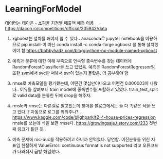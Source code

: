 # LearningForModel

데이터는 데이콘 - 쇼핑몰 지점별 매출액 예측 이용
https://dacon.io/competitions/official/235942/data

1. xgboost는 설치를 해야지 쓸 수 있다.. 
  anaconda로 jupyter notebook을 이용하므로 pip install-이 아닌 conda install -c conda-forge xgboost 를 통해 설치했어야 함
    https://bobbyhadz.com/blog/python-no-module-named-xgboost
    
2. 예측과 분류에 대한 이해 부족으로 연속형 종속변수를 갖는 데이터에 RandomForestClassifier을 쓰고 있었음. 예측은 RandomForestRegressor임
   또한 svm에서 svc만 써봐서 svr이 있는지 몰랐음. 더 공부해야 함
   
3. rmse로 예측모델을 평가했는데, 어떤건 몇십만이나오고 어떤건 0.000003이 나왔다.. 
    이유를 살펴보니 train model에 종속변수를 포함하고 있었다.
    train_test_split로 valid data를 분류한 뒤에 drop을 해주자.
    
4. rmsle와 rmse는 다른걸로 알고있는데 찾아본 블로그에서는 둘 다 똑같은 식을 쓰고 있다..? 자동으로 로그를 씌워주나?..
    https://www.kaggle.com/code/blighpark/t2-4-house-prices-regression  rmsle를 쓰는데 식을 보면 rmse다.
    https://growingsaja.tistory.com/233
    첫번째 링크가 틀린 듯..
    
5. 예측 문제에 roc-auc를 적용하려고 하니까 안먹었다. 당연함. 이진분류를 위한 지표임
    친절하게 ValueError: continuous format is not supported 라고 오류코드가 나와줘서 금방 해결했다.
